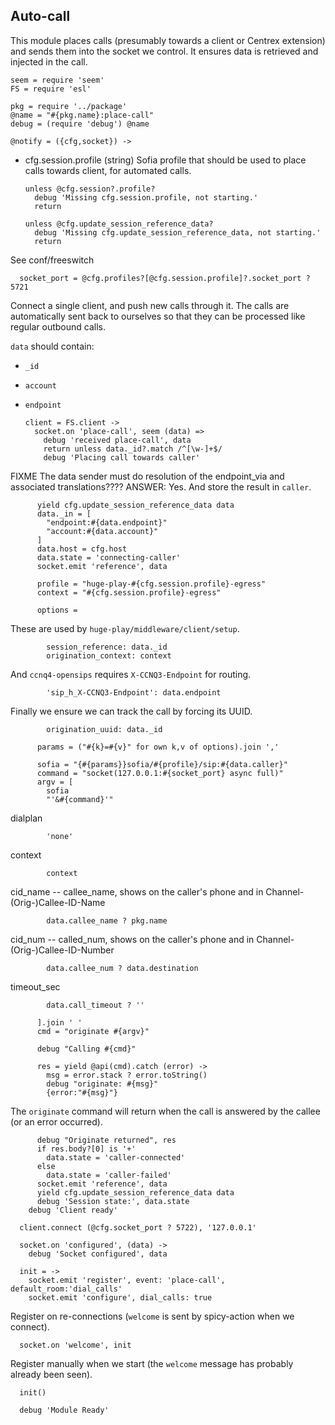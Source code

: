 Auto-call
---------

This module places calls (presumably towards a client or Centrex extension) and sends them into the socket we control.
It ensures data is retrieved and injected in the call.

    seem = require 'seem'
    FS = require 'esl'

    pkg = require '../package'
    @name = "#{pkg.name}:place-call"
    debug = (require 'debug') @name

    @notify = ({cfg,socket}) ->

* cfg.session.profile (string) Sofia profile that should be used to place calls towards client, for automated calls.

      unless @cfg.session?.profile?
        debug 'Missing cfg.session.profile, not starting.'
        return

      unless @cfg.update_session_reference_data?
        debug 'Missing cfg.update_session_reference_data, not starting.'
        return

See conf/freeswitch

      socket_port = @cfg.profiles?[@cfg.session.profile]?.socket_port ? 5721

Connect a single client, and push new calls through it. The calls are automatically sent back to ourselves so that they can be processed like regular outbound calls.

`data` should contain:
- `_id`
- `account`
- `endpoint`

      client = FS.client ->
        socket.on 'place-call', seem (data) =>
          debug 'received place-call', data
          return unless data._id?.match /^[\w-]+$/
          debug 'Placing call towards caller'

FIXME The data sender must do resolution of the endpoint_via and associated translations????
ANSWER: Yes. And store the result in `caller`.

          yield cfg.update_session_reference_data data
          data._in = [
            "endpoint:#{data.endpoint}"
            "account:#{data.account}"
          ]
          data.host = cfg.host
          data.state = 'connecting-caller'
          socket.emit 'reference', data

          profile = "huge-play-#{cfg.session.profile}-egress"
          context = "#{cfg.session.profile}-egress"

          options =

These are used by `huge-play/middleware/client/setup`.

            session_reference: data._id
            origination_context: context

And `ccnq4-opensips` requires `X-CCNQ3-Endpoint` for routing.

            'sip_h_X-CCNQ3-Endpoint': data.endpoint

Finally we ensure we can track the call by forcing its UUID.

            origination_uuid: data._id

          params = ("#{k}=#{v}" for own k,v of options).join ','

          sofia = "{#{params}}sofia/#{profile}/sip:#{data.caller}"
          command = "socket(127.0.0.1:#{socket_port} async full)"
          argv = [
            sofia
            "'&#{command}'"

dialplan

            'none'

context

            context

cid_name -- callee_name, shows on the caller's phone and in Channel-(Orig-)Callee-ID-Name

            data.callee_name ? pkg.name

cid_num -- called_num, shows on the caller's phone and in Channel-(Orig-)Callee-ID-Number

            data.callee_num ? data.destination

timeout_sec

            data.call_timeout ? ''

          ].join ' '
          cmd = "originate #{argv}"

          debug "Calling #{cmd}"

          res = yield @api(cmd).catch (error) ->
            msg = error.stack ? error.toString()
            debug "originate: #{msg}"
            {error:"#{msg}"}

The `originate` command will return when the call is answered by the callee (or an error occurred).

          debug "Originate returned", res
          if res.body?[0] is '+'
            data.state = 'caller-connected'
          else
            data.state = 'caller-failed'
          socket.emit 'reference', data
          yield cfg.update_session_reference_data data
          debug 'Session state:', data.state
        debug 'Client ready'

      client.connect (@cfg.socket_port ? 5722), '127.0.0.1'

      socket.on 'configured', (data) ->
        debug 'Socket configured', data

      init = ->
        socket.emit 'register', event: 'place-call', default_room:'dial_calls'
        socket.emit 'configure', dial_calls: true

Register on re-connections (`welcome` is sent by spicy-action when we connect).

      socket.on 'welcome', init

Register manually when we start (the `welcome` message has probably already been seen).

      init()

      debug 'Module Ready'
